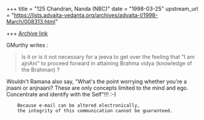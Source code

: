 +++
title = "125 Chandran, Nanda (NBC)"
date = "1998-03-25"
upstream_url = "https://lists.advaita-vedanta.org/archives/advaita-l/1998-March/008313.html"

+++
[Archive link](https://lists.advaita-vedanta.org/archives/advaita-l/1998-March/008313.html)

GMurthy writes :
>Is it or is it not necessary for a jeeva to get over the feeling
>that "I am ajnAni" to proceed forward in attaining Brahma vidya
>(knowledge of the Brahman) ?

Wouldn't Ramana also say, "What's the point worrying whether you're a
jnaani or anjnaani? These are only concepts limited to the mind and ego.
Concentrate and identify with the Self"!!! :-)


        Because e-mail can be altered electronically,
        the integrity of this communication cannot be guaranteed.

